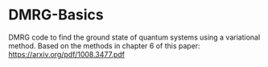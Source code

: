 # DMRG-Basics
DMRG code to find the ground state of quantum systems using a variational method.
Based on the methods in chapter 6 of this paper: https://arxiv.org/pdf/1008.3477.pdf
